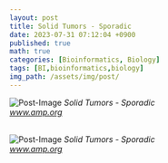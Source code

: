 ```yaml
---
layout: post
title: Solid Tumors - Sporadic
date: 2023-07-31 07:12:04 +0900
published: true
math: true
categories: [Bioinformatics, Biology]
tags: [BI,bioinformatics,biology]
img_path: /assets/img/post/
---
```


![Post-Image](somatic_cancer1.png)
_Solid Tumors - Sporadic<br>
www.amp.org_
<br><br>


![Post-Image](somatic_cancer2.png)
_Solid Tumors - Sporadic<br>
www.amp.org_
<br><br>
